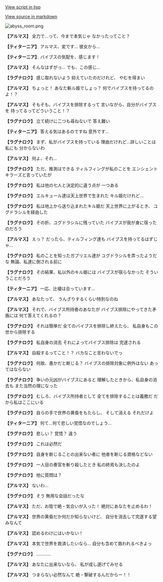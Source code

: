 [View script in lisp](../scripts/110160541.txt)

[View source in markdown](110160541.md)

![abyss_room.png](../images/backgrounds/abyss_room.png)

**【アルマス】**
全力で…って、今まで本気じゃ
なかったってこと？

**【ティターニア】**
アルマス、変です…
彼女から…

**【ティターニア】**
バイブスの気配を、感じます！

**【アルマス】**
そんなはずがっ…
でも、この感じ…

**【ラグナロク】**
感じ取れないよう
抑えていたのだけれど、
やむを得まい

**【アルマス】**
ちょっと！
あなた斬ル姫でしょっ？
何でバイブスを持ってるのよ！？

**【アルマス】**
そもそも、バイブスを排除するって
言いながら、自分がバイブスを
持ってるってどういうこと！？

**【ラグナロク】**
立て続けに二つも尋ねないで
答え難い

**【ティターニア】**
答える気はあるのですね
意外です…

**【ラグナロク】**
まず、私がバイブスを持っている
理由だけれど…詳しいことは私にも
分からないわ

**【アルマス】**
何よ、それ…

**【ラグナロク】**
ただ、推測はできる
ティルフィングが私のことを
エンシェントキラーズと言っていたが

**【ラグナロク】**
私は他の七人と決定的に違う点が
一つある

**【ラグナロク】**
エルキュール達は天上世界で生まれた
キル姫だけれど…

**【ラグナロク】**
私は地上から送り込まれたキル姫だ
天上世界に上がるとき、
ユグドラシルを経由した

**【ラグナロク】**
その折、ユグドラシルに残っていた
バイブスが我が身に宿ったのだろう

**【アルマス】**
えっ？
だったら、ティルフィング達も
バイブスを持ってるはずじゃ…

**【ラグナロク】**
私のことを知ったガブリエル達が
ユグドラシルを弄ったようだな
無論、私達に倒される前に

**【ラグナロク】**
その結果、私以外のキル姫には
バイブスが宿らなかった
そういうことだろう

**【ティターニア】**
一応、辻褄は合っています…

**【アルマス】**
あなたって、
うんざりするくらい特別なのね

**【アルマス】**
それで、バイブス所持者のあなたが
バイブス排除にやってきた矛盾には
何て答えてくれるの？

**【ラグナロク】**
それは簡単だ
全てのバイブスを排除し終えたら、
私自身もこの世から排除する

**【ラグナロク】**
私自身の消去
それによってバイブス排除は
完遂される

**【アルマス】**
自殺するってこと！？
バカなこと言わないでっ

**【ラグナロク】**
何故、愚かだと断じる？
バイブスの排除対象に例外はない
あってはならない

**【ラグナロク】**
争いの元凶がバイブスにあると
理解したときから、私自身の消去も
また当然の理になった

**【ラグナロク】**
むしろ、バイブス所持者として
全てを排除することは義務だ
だから私はここにいる

**【ラグナロク】**
自らの手で世界の黄昏をもたらし、
そして消える
それだけよ

**【ティターニア】**
何て…何て悲しい覚悟なのでしょう…

**【ラグナロク】**
悲しい？
覚悟？
違う

**【ラグナロク】**
これは必然だ

**【ラグナロク】**
自身を断じることの出来ない者に
他者を断じる資格などない

**【ラグナロク】**
一人目の奏官を斬り殺したとき
私の終焉も決したのよ

**【ラグナロク】**
他に質問は？

**【アルマス】**
ないわ…

**【ラグナロク】**
そう
無用な会話だったな

**【アルマス】**
ただ、お陰で絶・気合いが入った！
絶対にあなたを止めるわ！

**【アルマス】**
世界の黄昏だか何だか知らないけど、
自分を消去して完遂する望みなんて

**【アルマス】**
認めるわけにはいかない！

**【アルマス】**
本気で世界を救済したいなら…
自分も含めて救われるべきよっ

**【ラグナロク】**
…………

**【アルマス】**
あなたに出来ないなら、
私が成し遂げてみせる

**【アルマス】**
つまらない必然なんて
絶・撃破するんだからー！！